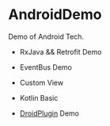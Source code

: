 # AndroidDemo

Demo of Android Tech.

- RxJava && Retrofit Demo

- EventBus Demo

- Custom View

- Kotlin Basic

- [DroidPlugin](https://github.com/DroidPluginTeam/DroidPlugin) Demo